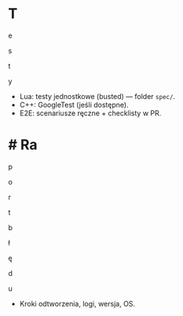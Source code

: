 # T

e

s

t

y

- Lua: testy jednostkowe (busted) — folder `spec/`.
- C++: GoogleTest (jeśli dostępne).
- E2E: scenariusze ręczne + checklisty w PR.
# # Ra

p

o

r

t

b

ł

ę

d

u

- Kroki odtworzenia, logi, wersja, OS.
